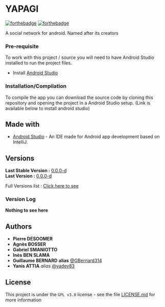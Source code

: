 # YAPAGI

[![forthebadge](https://forthebadge.com/images/badges/0-percent-optimized.svg)](https://forthebadge.com)
[![forthebadge](https://forthebadge.com/images/badges/built-for-android.svg)](https://forthebadge.com)

A social network for android. Named after its creators

### Pre-requisite

To work with this project / source you will need to have Android Studio installed to run the project files.  

- Install [Android Studio](https://developer.android.com/studio)

### Installation/Compilation

To compile the app you can download the source code by cloning this repository and opening the project in a Android Studio setup. (Link is available below to install android studio)  

## Made with

* [Android Studio](https://developer.android.com/studio) - An IDE made for Android app development based on IntelliJ.  

## Versions
**Last Stable Version :** [0.0.0-d](https://github.com/GBernard314/yapagi/tags)  
**Last Version :** [0.0.0-d](https://github.com/GBernard314/yapagi/tags)  

Full Versions list : [Click here to see](https://github.com/GBernard314/yapagi/tags)  

### Version Log  

**Nothing to see here**  

## Authors

* **Pierre DESOOMER**  
* **Agnès BOSSER**  
* **Gabriel SMANIOTTO**  
* **Inès BEN SLAMA**  
* **Guillaume BERNARD** __alias__ [@GBernard314](https://github.com/GBernard314)
* **Yanis ATTIA** _alias_ [@yadev83](https://github.com/yadev83)

## License

This project is under the ``GPL v3.0`` license - see the file [LICENSE.md](LICENSE.md) for more information  

